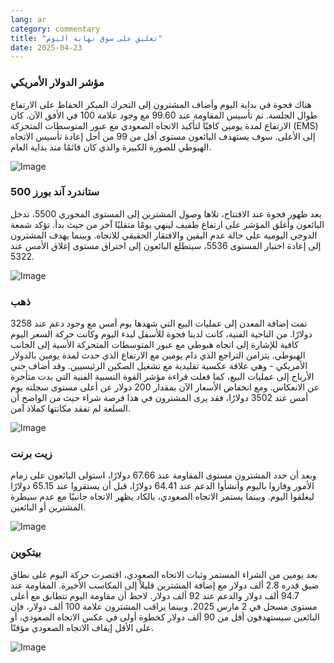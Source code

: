 ```yaml
---
lang: ar
category: commentary
title: "تعليق على سوق نهاية اليوم"
date: 2025-04-23
---
```


### مؤشر الدولار الأمريكي

هناك فجوة في بداية اليوم وأضاف المشترون إلى التحرك المبكر الحفاظ على الارتفاع طوال الجلسة. تم تأسيس المقاومة عند 99.60 مع وجود علامة 100 في الأفق الآن. كان الارتفاع لمدة يومين كافيًا لتأكيد الاتجاه الصعودي مع عبور المتوسطات المتحركة (EMS) إلى الأعلى. سوف يستهدف البائعون مستوى أقل من 99 من أجل إعادة تأسيس الاتجاه الهبوطي للصورة الكبيرة والذي كان قائمًا منذ بداية العام.

![Image](https://markleighedu.github.io/img/Apr-2025/23-Apr-2025/usdindex.jpg)

### ستاندرد آند بورز 500

بعد ظهور فجوة عند الافتتاح، تلاها وصول المشترين إلى المستوى المحوري 5500، تدخل البائعون وأغلق المؤشر على ارتفاع طفيف لينهي يومًا متقلبًا آخر من حيث بدأ. تؤكد شمعة الدوجي اليومية على حالة عدم اليقين والافتقار الحقيقي للاتجاه. وبينما يهدف المشترون إلى إعادة اختبار المستوى 5536، سيتطلع البائعون إلى اختراق مستوى إغلاق الأمس عند 5322.

![Image](https://markleighedu.github.io/img/Apr-2025/23-Apr-2025/sp500.jpg)

### ذهب

تمت إضافة المعدن إلى عمليات البيع التي شهدها يوم أمس مع وجود دعم عند 3258 دولارًا. من الناحية الفنية، كانت لدينا فجوة للأسفل لبدء اليوم وكانت حركة السعر اليوم كافية للإشارة إلى اتجاه هبوطي مع عبور المتوسطات المتحركة الأسية إلى الجانب الهبوطي. يتزامن التراجع الذي دام يومين مع الارتفاع الذي حدث لمدة يومين بالدولار الأمريكي - وهي علاقة عكسية تقليدية مع تشغيل الصكين الرئيسيين. وقد أضاف جني الأرباح إلى عمليات البيع، كما فعلت قراءة مؤشر القوة النسبية الفنية التي بدت متأخرة عن الانعكاس. ومع انخفاض الأسعار الآن بمقدار 200 دولار عن أعلى مستوى سجلته يوم أمس عند 3502 دولارًا، فقد يرى المشترون في هذا فرصة شراء حيث من الواضح أن السلعة لم تفقد مكانتها كملاذ آمن.

![Image](https://markleighedu.github.io/img/Apr-2025/23-Apr-2025/gold.jpg)

### زيت برنت

وبعد أن حدد المشترون مستوى المقاومة عند 67.66 دولارًا، استولى البائعون على زمام الأمور وفازوا باليوم وأنشأوا الدعم عند 64.41 دولارًا، قبل أن يستقروا عند 65.15 دولارًا ليغلقوا اليوم. وبينما يستمر الاتجاه الصعودي، بالكاد يظهر الاتجاه جانبيًا مع عدم سيطرة المشترين أو البائعين.

![Image](https://markleighedu.github.io/img/Apr-2025/23-Apr-2025/brentoil.jpg)

### بيتكوين

بعد يومين من الشراء المستمر وثبات الاتجاه الصعودي، اقتصرت حركة اليوم على نطاق ضيق قدره 2.8 ألف دولار مع إضافة المشترين قليلاً إلى المكاسب الأخيرة. المقاومة عند 94.7 ألف دولار والدعم عند 92 ألف دولار. لاحظ أن مقاومة اليوم تتطابق مع أعلى مستوى مسجل في 2 مارس 2025. وبينما يراقب المشترون علامة 100 ألف دولار، فإن البائعين سيستهدفون أقل من 90 ألف دولار كخطوة أولى في عكس الاتجاه الصعودي، أو على الأقل إيقاف الاتجاه الصعودي مؤقتًا.

![Image](https://markleighedu.github.io/img/Apr-2025/23-Apr-2025/bitcoin.jpg)

